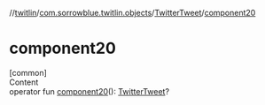 //[twitlin](../../index.md)/[com.sorrowblue.twitlin.objects](../index.md)/[TwitterTweet](index.md)/[component20](component20.md)



# component20  
[common]  
Content  
operator fun [component20](component20.md)(): [TwitterTweet](index.md)?  



